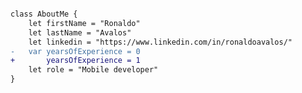 ```diff

class AboutMe {
    let firstName = "Ronaldo"
    let lastName = "Avalos"
    let linkedin = "https://www.linkedin.com/in/ronaldoavalos/"
-   var yearsOfExperience = 0
+       yearsOfExperience = 1
    let role = "Mobile developer"
}

```
<!--
**ronaldo-avalos/ronaldo-avalos** is a ✨ _special_ ✨ repository because its `README.md` (this file) appears on your GitHub profile.

Here are some ideas to get you started:

- 🔭 I’m currently working on ...
- 🌱 I’m currently learning ...
- 👯 I’m looking to collaborate on ...
- 🤔 I’m looking for help with ...
- 💬 Ask me about ...
- 📫 How to reach me: ...
- 😄 Pronouns: ...
- ⚡ Fun fact: ...
-->
